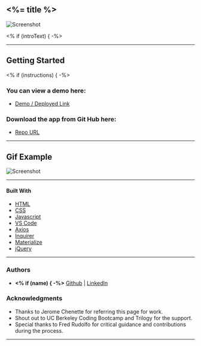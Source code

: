 ## <%= title %>

![Screenshot](assets/images/screenshot.png)

<% if (introText) { -%>
__________

## Getting Started

<% if (instructions) { -%>

### You can view a demo here: 
* [Demo / Deployed Link](<% if (projectDescription) { -%>)

### Download the app from Git Hub here:
* [Repo URL](<% if (githubURL) { -%>)

__________

## Gif Example

![Screenshot](assets/images/example.gif)

__________________

#### Built With

* [HTML](https://developer.mozilla.org/en-US/docs/Web/HTML) 
* [CSS](https://developer.mozilla.org/en-US/docs/Web/CSS)
* [Javascript](https://developer.mozilla.org/en-US/docs/Web/JavaScript)
* [VS Code](https://code.visualstudio.com/)
* [Axios](https://www.npmjs.com/package/axios)
* [Inquirer](https://www.npmjs.com/package/inquirer)
* [Materialize](https://materializecss.com/)
* [jQuery](https://jquery.com/)

_____

### Authors
* **<% if (name) { -%>** 
[Github](<% if (introText) { -%>) | [LinkedIn](https://www.linkedin.com/jenjayme)

### Acknowledgments
* Thanks to Jerome Chenette for referring this page for work.
* Shout out to UC Berkeley Coding Bootcamp and Trilogy for the support.
* Special thanks to Fred Rudolfo for critical guidance and contributions during the process.
___